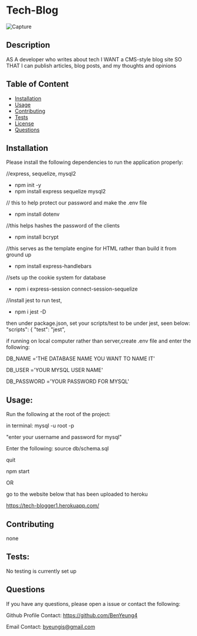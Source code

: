 # Tech-Blog

![Capture](https://user-images.githubusercontent.com/52897163/180593388-89c2b6c7-0f4a-4251-a224-3ef826234444.JPG)

## Description

AS A developer who writes about tech
I WANT a CMS-style blog site
SO THAT I can publish articles, blog posts, and my thoughts and opinions

## Table of Content

- [Installation](#Installation)
- [Usage](#Usage)
- [Contributing](#Contributing)
- [Tests](#Tests)
- [License](#License)
- [Questions](#Questions)

## Installation

Please install the following dependencies to run the application properly:

//express, sequelize, mysql2

- npm init -y
- npm install express sequelize mysql2

// this to help protect our password and make the .env file

- npm install dotenv

//this helps hashes the password of the clients

- npm install bcrypt

//this serves as the template engine for HTML rather than build it from ground up

- npm install express-handlebars

//sets up the cookie system for database

- npm i express-session connect-session-sequelize

//install jest to run test,

- npm i jest -D

then under package.json, set your scripts/test to be under jest, seen below:
"scripts": {
"test": "jest",

if running on local computer rather than server,create .env file and enter the following:

DB_NAME ='THE DATABASE NAME YOU WANT TO NAME IT'

DB_USER ='YOUR MYSQL USER NAME'

DB_PASSWORD ='YOUR PASSWORD FOR MYSQL'

## Usage:

Run the following at the root of the project:

in terminal:
mysql -u root -p

"enter your username and password for mysql"

Enter the following:
source db/schema.sql

quit

npm start

OR

go to the website below that has been uploaded to heroku

https://tech-blogger1.herokuapp.com/

## Contributing

none

## Tests:

No testing is currently set up

## Questions

If you have any questions, please open a issue or contact the following:

Github Profile Contact: https://github.com/BenYeung4

Email Contact: byeungis@gmail.com
